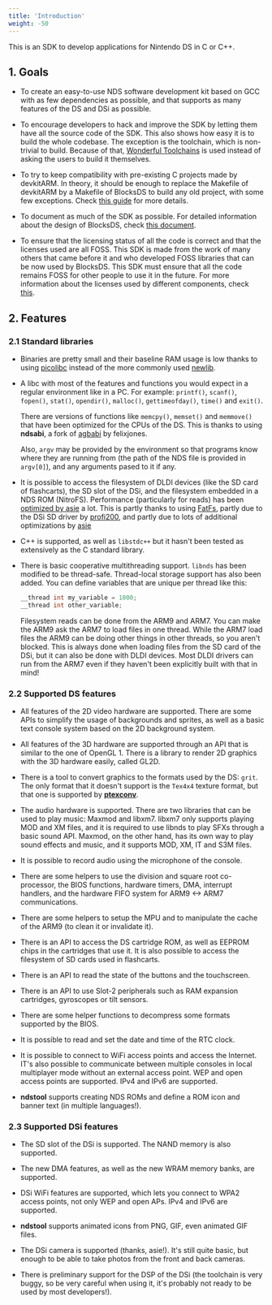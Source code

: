 ```yaml
---
title: 'Introduction'
weight: -50
---
```


This is an SDK to develop applications for Nintendo DS in C or C++.

## 1. Goals

- To create an easy-to-use NDS software development kit based on GCC with as few
  dependencies as possible, and that supports as many features of the DS and DSi
  as possible.

- To encourage developers to hack and improve the SDK by letting them have all
  the source code of the SDK. This also shows how easy it is to build the whole
  codebase. The exception is the toolchain, which is non-trivial to build.
  Because of that, [Wonderful Toolchains](https://wonderful.asie.pl/) is used
  instead of asking the users to build it themselves.

- To try to keep compatibility with pre-existing C projects made by devkitARM.
  In theory, it should be enough to replace the Makefile of devkitARM by a
  Makefile of BlocksDS to build any old project, with some few exceptions. Check
  [this guide](../../technical/devkitarm_porting_guide) for more details.

- To document as much of the SDK as possible. For detailed information about the
  design of BlocksDS, check [this document](../../design/design_guide).

- To ensure that the licensing status of all the code is correct and that the
  licenses used are all FOSS. This SDK is made from the work of many others that
  came before it and who developed FOSS libraries that can be now used by
  BlocksDS. This SDK must ensure that all the code remains FOSS for other people
  to use it in the future. For more information about the licenses used by
  different components, check [this](../licenses).

## 2. Features

### 2.1 Standard libraries

- Binaries are pretty small and their baseline RAM usage is low thanks to using
  [picolibc](https://github.com/picolibc/picolibc) instead of the more commonly
  used [newlib](https://sourceware.org/newlib/).

- A libc with most of the features and functions you would expect in a regular
  environment like in a PC. For example: `printf()`, `scanf()`, `fopen()`,
  `stat()`, `opendir()`, `malloc()`, `gettimeofday()`, `time()` and `exit()`.

  There are versions of functions like `memcpy()`, `memset()` and `memmove()`
  that have been optimized for the CPUs of the DS. This is thanks to using
  **ndsabi**, a fork of [agbabi](https://github.com/felixjones/agbabi) by
  felixjones.

  Also, `argv` may be provided by the environment so that programs know where
  they are running from (the path of the NDS file is provided in `argv[0]`), and
  any arguments pased to it if any.

- It is possible to access the filesystem of DLDI devices (like the SD card of
  flashcarts), the SD slot of the DSi, and the filesystem embedded in a NDS ROM
  (NitroFS). Performance (particularly for reads) has been
  [optimized by asie](https://mk.asie.pl/notes/9m2fsvk1hp) a lot. This is partly
  thanks to using [FatFs](http://elm-chan.org/fsw/ff/00index_e.html), partly due
  to the DSi SD driver by [profi200](https://github.com/profi200/), and partly
  due to lots of additional optimizations by [asie](https://asie.pl/)

- C++ is supported, as well as `libstdc++` but it hasn't been tested as
  extensively as the C standard library.

- There is basic cooperative multithreading support. ``libnds`` has been
  modified to be thread-safe. Thread-local storage support has also been added.
  You can define variables that are unique per thread like this:

  ```c
  __thread int my_variable = 1000;
  __thread int other_variable;
  ```

  Filesystem reads can be done from the ARM9 and ARM7. You can make the ARM9 ask
  the ARM7 to load files in one thread. While the ARM7 load files the ARM9 can
  be doing other things in other threads, so you aren't blocked. This is always
  done when loading files from the SD card of the DSi, but it can also be done
  with DLDI devices. Most DLDI drivers can run from the ARM7 even if they
  haven't been explicitly built with that in mind!

### 2.2 Supported DS features

- All features of the 2D video hardware are supported. There are some
  APIs to simplify the usage of backgrounds and sprites, as well as a basic text
  console system based on the 2D background system.

- All features of the 3D hardware are supported through an API that is similar
  to the one of OpenGL 1. There is a library to render 2D graphics with the 3D
  hardware easily, called GL2D.

- There is a tool to convert graphics to the formats used by the DS: `grit`. The
  only format that it doesn't support is the `Tex4x4` texture format, but that
  one is supported by [**ptexconv**](https://github.com/Garhoogin/ptexconv/).

- The audio hardware is supported. There are two libraries that can be used to
  play music: Maxmod and libxm7. libxm7 only supports playing MOD and XM files,
  and it is required to use libnds to play SFXs through a basic sound API.
  Maxmod, on the other hand, has its own way to play sound effects and music,
  and it supports MOD, XM, IT and S3M files.

- It is possible to record audio using the microphone of the console.

- There are some helpers to use the division and square root co-processor, the
  BIOS functions, hardware timers, DMA, interrupt handlers, and the hardware
  FIFO system for ARM9 <-> ARM7 communications.

- There are some helpers to setup the MPU and to manipulate the cache of the
  ARM9 (to clean it or invalidate it).

- There is an API to access the DS cartridge ROM, as well as EEPROM chips in
  the cartridges that use it. It is also possible to access the filesystem of SD
  cards used in flashcarts.

- There is an API to read the state of the buttons and the touchscreen.

- There is an API to use Slot-2 peripherals such as RAM expansion cartridges,
  gyroscopes or tilt sensors.

- There are some helper functions to decompress some formats supported by the
  BIOS.

- It is possible to read and set the date and time of the RTC clock.

- It is possible to connect to WiFi access points and access the Internet. IT's
  also possible to communicate between multiple consoles in local multiplayer
  mode without an external access point. WEP and open access points are
  supported. IPv4 and IPv6 are supported.

- **ndstool** supports creating NDS ROMs and define a ROM icon and banner text
  (in multiple languages!).

### 2.3 Supported DSi features

- The SD slot of the DSi is supported. The NAND memory is also supported.

- The new DMA features, as well as the new WRAM memory banks, are supported.

- DSi WiFi features are supported, which lets you connect to WPA2 access points,
  not only WEP and open APs. IPv4 and IPv6 are supported.

- **ndstool** supports animated icons from PNG, GIF, even animated GIF files.

- The DSi camera is supported (thanks, asie!). It's still quite basic, but
  enough to be able to take photos from the front and back cameras.

- There is preliminary support for the DSP of the DSi (the toolchain is very
  buggy, so be very careful when using it, it's probably not ready to be used by
  most developers!).
